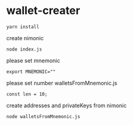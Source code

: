 # wallet-creater

```
yarn install
```

create nimonic
```
node index.js
```

please set mnemonic
```
export MNEMONIC=""
```

please set number 
walletsFromMnemonic.js
```
const len = 10;
```

create addresses and privateKeys from nimonic
```
node walletsFromMnemonic.js
```
